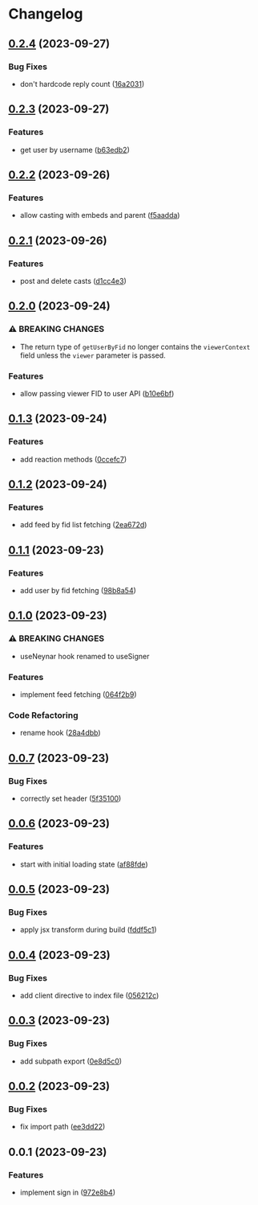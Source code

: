 # Changelog

## [0.2.4](https://github.com/alex-grover/neynar-next/compare/v0.2.3...v0.2.4) (2023-09-27)


### Bug Fixes

* don't hardcode reply count ([16a2031](https://github.com/alex-grover/neynar-next/commit/16a203159d396258c2fe867fb09bc6fa4d83eec4))

## [0.2.3](https://github.com/alex-grover/neynar-next/compare/v0.2.2...v0.2.3) (2023-09-27)


### Features

* get user by username ([b63edb2](https://github.com/alex-grover/neynar-next/commit/b63edb220facc1f440b0e932ffd5478b3415c607))

## [0.2.2](https://github.com/alex-grover/neynar-next/compare/v0.2.1...v0.2.2) (2023-09-26)


### Features

* allow casting with embeds and parent ([f5aadda](https://github.com/alex-grover/neynar-next/commit/f5aadda29c4185757980d1b562d3828466d1d9e4))

## [0.2.1](https://github.com/alex-grover/neynar-next/compare/v0.2.0...v0.2.1) (2023-09-26)


### Features

* post and delete casts ([d1cc4e3](https://github.com/alex-grover/neynar-next/commit/d1cc4e35d7ac5633b2cb533d72f3bd625c8f0e2d))

## [0.2.0](https://github.com/alex-grover/neynar-next/compare/v0.1.3...v0.2.0) (2023-09-24)


### ⚠ BREAKING CHANGES

* The return type of `getUserByFid` no longer contains the `viewerContext` field unless the `viewer` parameter is passed.

### Features

* allow passing viewer FID to user API ([b10e6bf](https://github.com/alex-grover/neynar-next/commit/b10e6bfad311a0e1cefa77b7f51e6e3a03be15ba))

## [0.1.3](https://github.com/alex-grover/neynar-next/compare/v0.1.2...v0.1.3) (2023-09-24)


### Features

* add reaction methods ([0ccefc7](https://github.com/alex-grover/neynar-next/commit/0ccefc7549b57ed809ce25f0e04d2164797ec765))

## [0.1.2](https://github.com/alex-grover/neynar-next/compare/v0.1.1...v0.1.2) (2023-09-24)


### Features

* add feed by fid list fetching ([2ea672d](https://github.com/alex-grover/neynar-next/commit/2ea672d87a39526b1831644e709176d35ee10630))

## [0.1.1](https://github.com/alex-grover/neynar-next/compare/v0.1.0...v0.1.1) (2023-09-23)


### Features

* add user by fid fetching ([98b8a54](https://github.com/alex-grover/neynar-next/commit/98b8a5420d967ae2c736640bbbe608a253fce844))

## [0.1.0](https://github.com/alex-grover/neynar-next/compare/v0.0.7...v0.1.0) (2023-09-23)


### ⚠ BREAKING CHANGES

* useNeynar hook renamed to useSigner

### Features

* implement feed fetching ([064f2b9](https://github.com/alex-grover/neynar-next/commit/064f2b965dcca0198acbcfc22d885e1096121ff3))


### Code Refactoring

* rename hook ([28a4dbb](https://github.com/alex-grover/neynar-next/commit/28a4dbb112525103866c54bef8d63b15e674632f))

## [0.0.7](https://github.com/alex-grover/neynar-next/compare/v0.0.6...v0.0.7) (2023-09-23)


### Bug Fixes

* correctly set header ([5f35100](https://github.com/alex-grover/neynar-next/commit/5f35100f38a3e14b6d218126272e8dc6b293b820))

## [0.0.6](https://github.com/alex-grover/neynar-next/compare/v0.0.5...v0.0.6) (2023-09-23)


### Features

* start with initial loading state ([af88fde](https://github.com/alex-grover/neynar-next/commit/af88fde722177104aa73a283239f0c2c4ce67688))

## [0.0.5](https://github.com/alex-grover/neynar-next/compare/v0.0.4...v0.0.5) (2023-09-23)


### Bug Fixes

* apply jsx transform during build ([fddf5c1](https://github.com/alex-grover/neynar-next/commit/fddf5c11a305e6b830d8fa622555ef82c95788b6))

## [0.0.4](https://github.com/alex-grover/neynar-next/compare/v0.0.3...v0.0.4) (2023-09-23)


### Bug Fixes

* add client directive to index file ([056212c](https://github.com/alex-grover/neynar-next/commit/056212c9723a8eb87264899e542e5cd13cadb4b4))

## [0.0.3](https://github.com/alex-grover/neynar-next/compare/v0.0.2...v0.0.3) (2023-09-23)


### Bug Fixes

* add subpath export ([0e8d5c0](https://github.com/alex-grover/neynar-next/commit/0e8d5c0762538290cbfccaac6cee7dc65d96e80e))

## [0.0.2](https://github.com/alex-grover/neynar-next/compare/v0.0.1...v0.0.2) (2023-09-23)


### Bug Fixes

* fix import path ([ee3dd22](https://github.com/alex-grover/neynar-next/commit/ee3dd227a27326c0d64d17ea9b63389898aac1ac))

## 0.0.1 (2023-09-23)


### Features

* implement sign in ([972e8b4](https://github.com/alex-grover/neynar-next/commit/972e8b4ac498d329e73e7dbbc390ed8c04f87639))
